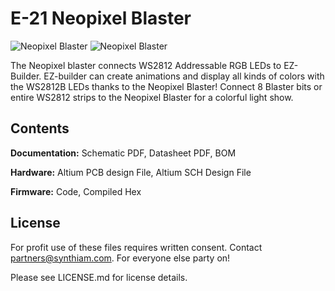# E-21 Neopixel Blaster

![Neopixel Blaster](https://live.staticflickr.com/65535/33867577428_49946a17c2_k.jpg)
![Neopixel Blaster](https://live.staticflickr.com/65535/32801181517_8283eb2b66_k.jpg)

The Neopixel blaster connects WS2812 Addressable RGB LEDs to EZ-Builder. EZ-builder can create animations and display all kinds of colors with the WS2812B LEDs thanks to the Neopixel Blaster! Connect 8 Blaster bits or entire WS2812 strips to the Neopixel Blaster for a colorful light show.

## Contents

**Documentation:** Schematic PDF, Datasheet PDF, BOM

**Hardware:** Altium PCB design File, Altium SCH Design File

**Firmware:** Code, Compiled Hex

## License

For profit use of these files requires written consent. Contact partners@synthiam.com. For everyone else party on!

Please see LICENSE.md for license details.

